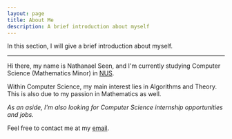 ```yaml
---
layout: page
title: About Me
description: A brief introduction about myself
---
```


In this section, I will give a brief introduction about myself.

---

Hi there, my name is Nathanael Seen, and I'm currently studying Computer
Science (Mathematics Minor) in [NUS](http://www.nus.edu.sg/).

Within Computer Science, my main interest lies in Algorithms and Theory.
This is also due to my passion in Mathematics as well.

_As an aside, I'm also looking for Computer Science internship opportunities and jobs._

Feel free to contact me at my [email](mailto:coderatwork64@gmail.com).

